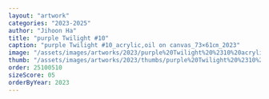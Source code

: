 ```yaml
---
layout: "artwork"
categories: "2023-2025"
author: "Jihoon Ha"
title: "purple Twilight #10"
caption: "purple Twilight #10_acrylic,oil on canvas_73×61㎝_2023"
image: "/assets/images/artworks/2023/purple%20Twilight%20%2310%20acrylic%2Coil%20on%20canvas%2073x61cm%202023.jpg"
thumb: "/assets/images/artworks/2023/thumbs/purple%20Twilight%20%2310%20acrylic%2Coil%20on%20canvas%2073x61cm%202023.jpg"
order: 25100510
sizeScore: 05
orderByYear: 2023
---
```


